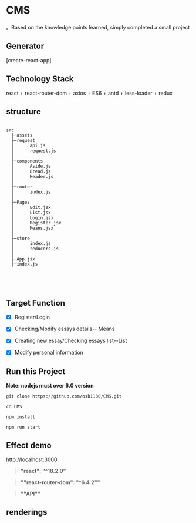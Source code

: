 # CMS

。Based on the knowledge points learned, simply completed a small project


## Generator

[create-react-app]



## Technology Stack

react + react-router-dom + axios + ES6 + antd + less-loader + redux


## structure

```

src  
  ├─assets     
  ├─request
  │      api.js
  │      request.js
  │
  ├─components
  │      Aside.js
  │      Bread.js
  │      Header.js
  │      
  ├─router
  │      index.js
  │      
  ├─Pages
  │      Edit.jsx
  │      List.jsx
  │      Login.jsx
  │      Register.jsx
  │      Means.jsx
  │
  ├─store
  │      index.js
  │      reducers.js
  │
  ├─App.jsx
  ├─index.js



            
```

## Target Function

- [x] Register/Login 
- [x] Checking/Modify essays details-- Means
- [x] Creating new essay/Checking essays list--List
- [x] Modify personal information


## Run this Project
**Note: nodejs must over 6.0 version**
```
git clone https://github.com/osh1130/CMS.git 

cd CMS

npm install

npm run start 

```



## Effect demo

http://localhost:3000



> **"react": "^18.2.0"**

>**""react-router-dom": "^6.4.2""**

>**""API""**





## renderings

